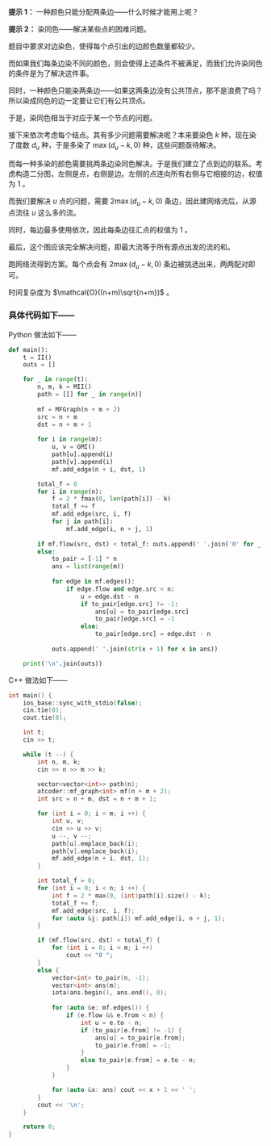**提示 1：** 一种颜色只能分配两条边——什么时候才能用上呢？

**提示 2：** 染同色——解决某些点的困难问题。

题目中要求对边染色，使得每个点引出的边颜色数量都较少。

而如果我们每条边染不同的颜色，则会使得上述条件不被满足，而我们允许染同色的条件是为了解决这件事。

同时，一种颜色只能染两条边——如果这两条边没有公共顶点，那不是浪费了吗？所以染成同色的边一定要让它们有公共顶点。

于是，染同色相当于对应于某一个节点的问题。

接下来依次考虑每个结点。其有多少问题需要解决呢？本来要染色 $k$ 种，现在染了度数 $d_u$ 种，于是多染了 $\max(d_u-k,0)$ 种，这些问题亟待解决。

而每一种多染的颜色需要挑两条边染同色解决。于是我们建立了点到边的联系。考虑构造二分图，左侧是点，右侧是边。左侧的点连向所有右侧与它相接的边，权值为 $1$ 。

而我们要解决 $u$ 点的问题，需要 $2\max(d_u-k,0)$ 条边，因此建网络流后，从源点流往 $u$ 这么多的流。

同时，每边最多使用依次，因此每条边往汇点的权值为 $1$ 。

最后，这个图应该完全解决问题，即最大流等于所有源点出发的流的和。

跑网络流得到方案。每个点会有 $2\max(d_u-k,0)$ 条边被挑选出来，两两配对即可。

时间复杂度为 $\mathcal{O}((n+m)\sqrt{n+m})$ 。

### 具体代码如下——

Python 做法如下——

```Python []
def main():
    t = II()
    outs = []

    for _ in range(t):
        n, m, k = MII()
        path = [[] for _ in range(n)]
        
        mf = MFGraph(n + m + 2)
        src = n + m
        dst = n + m + 1
        
        for i in range(m):
            u, v = GMI()
            path[u].append(i)
            path[v].append(i)
            mf.add_edge(n + i, dst, 1)

        total_f = 0    
        for i in range(n):
            f = 2 * fmax(0, len(path[i]) - k)
            total_f += f
            mf.add_edge(src, i, f)
            for j in path[i]:
                mf.add_edge(i, n + j, 1)
        
        if mf.flow(src, dst) < total_f: outs.append(' '.join('0' for _ in range(m)))
        else:
            to_pair = [-1] * n
            ans = list(range(m))
            
            for edge in mf.edges():
                if edge.flow and edge.src < n:
                    u = edge.dst - n
                    if to_pair[edge.src] != -1:
                        ans[u] = to_pair[edge.src]
                        to_pair[edge.src] = -1
                    else:
                        to_pair[edge.src] = edge.dst - n
            
            outs.append(' '.join(str(x + 1) for x in ans))

    print('\n'.join(outs))
```

C++ 做法如下——

```cpp []
int main() {
    ios_base::sync_with_stdio(false);
    cin.tie(0);
    cout.tie(0);

    int t;
    cin >> t;

    while (t --) {
        int n, m, k;
        cin >> n >> m >> k;

        vector<vector<int>> path(n);
        atcoder::mf_graph<int> mf(n + m + 2);
        int src = n + m, dst = n + m + 1;

        for (int i = 0; i < m; i ++) {
            int u, v;
            cin >> u >> v;
            u --, v --;
            path[u].emplace_back(i);
            path[v].emplace_back(i);
            mf.add_edge(n + i, dst, 1);
        }

        int total_f = 0;
        for (int i = 0; i < n; i ++) {
            int f = 2 * max(0, (int)path[i].size() - k);
            total_f += f;
            mf.add_edge(src, i, f);
            for (auto &j: path[i]) mf.add_edge(i, n + j, 1);
        }

        if (mf.flow(src, dst) < total_f) {
            for (int i = 0; i < m; i ++)
                cout << "0 ";
        }
        else {
            vector<int> to_pair(n, -1);
            vector<int> ans(m);
            iota(ans.begin(), ans.end(), 0);
            
            for (auto &e: mf.edges()) {
                if (e.flow && e.from < n) {
                    int u = e.to - n;
                    if (to_pair[e.from] != -1) {
                        ans[u] = to_pair[e.from];
                        to_pair[e.from] = -1;
                    }
                    else to_pair[e.from] = e.to - n;
                }
            }

            for (auto &x: ans) cout << x + 1 << ' ';
        }
        cout << '\n';
    }

    return 0;
}
```